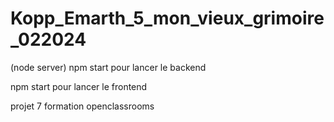 # Kopp_Emarth_5_mon_vieux_grimoire_022024

(node server) npm start pour lancer le backend

npm start pour lancer le frontend


projet 7 formation openclassrooms
